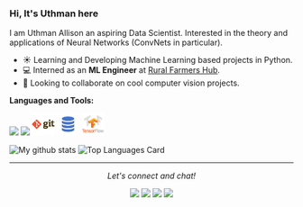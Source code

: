 ### Hi, It's Uthman here
I am Uthman Allison an aspiring Data Scientist. Interested in the theory and applications of Neural Networks (ConvNets in particular). 

- ☀️ Learning and Developing Machine Learning based projects in Python.
- 💻 Interned as an **ML Engineer** at [Rural Farmers Hub](https://ruralfarmershub.com/). 
- 👯 Looking to collaborate on cool computer vision projects.

**Languages and Tools:**  

<code><img height="40" src="https://raw.githubusercontent.com/shinokada/shinokada/master/assets/jupyter-notebook.png"></code>
<code><img height="40" src="https://raw.githubusercontent.com/shinokada/shinokada/master/assets/python.png"></code>
<code><img height="40" src="https://raw.githubusercontent.com/github/explore/80688e429a7d4ef2fca1e82350fe8e3517d3494d/topics/git/git.png"></code>
<code><img height="40" src="https://raw.githubusercontent.com/github/explore/80688e429a7d4ef2fca1e82350fe8e3517d3494d/topics/sql/sql.png"></code>
<code><img height="40" src="https://raw.githubusercontent.com/github/explore/80688e429a7d4ef2fca1e82350fe8e3517d3494d/topics/tensorflow/tensorflow.png"></code>

![My github stats](https://github-readme-stats.vercel.app/api?username=alliwene&show_icons=true&theme=radical&hide=contribs,issues)
![Top Languages Card](https://github-readme-stats.vercel.app/api/top-langs/?username=alliwene&layout=compact)

 

<hr>
<p align="center">
  <i>Let's connect and chat! </i>
<p align="center">
    <a href="https://twitter.com/aliiwene" alt="Twitter"><img src="https://github.com/imdhruv99/imdhruv99/blob/master/readme/twitter.png"></a>
    <a href="https://www.linkedin.com/in/uthman-allison-b8b276144/" alt="Linkedin"><img src="https://github.com/imdhruv99/imdhruv99/blob/master/readme/linkedin.png"></a>
    <a href="https://www.instagram.com/iamgoriola" alt="Instagram"><img src="https://github.com/imdhruv99/imdhruv99/blob/master/readme/insta.png"></a>
    <a href="https://github.com/alliwene" alt="GitHub"><img src="https://github.com/imdhruv99/imdhruv99/blob/master/readme/github.png"></a>
</p>
  
</p>
